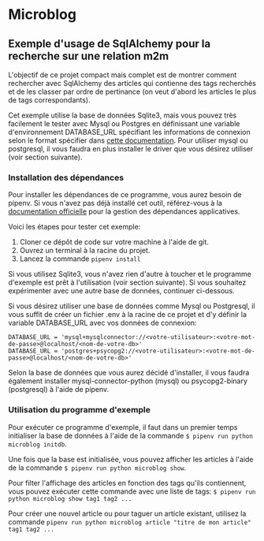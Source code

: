 # Microblog
## Exemple d'usage de SqlAlchemy pour la recherche sur une relation m2m

L'objectif de ce projet compact mais complet est de montrer comment rechercher
avec SqlAlchemy des articles qui contienne des tags recherchés et de les classer
par ordre de pertinance (on veut d'abord les articles le plus de tags correspondants).

Cet exemple utilise la base de données Sqlite3, mais vous pouvez très facilement
le tester avec Mysql ou Postgres en définissant une variable d'environnement
DATABASE_URL spécifiant les informations de connexion selon le format spécifier
dans [cette documentation](https://docs.sqlalchemy.org/en/14/core/engines.html).
Pour utiliser mysql ou postgresql, il vous faudra en plus installer le driver
que vous désirez utiliser (voir section suivante).

### Installation des dépendances

Pour installer les dépendances de ce programme, vous aurez besoin de pipenv. Si
vous n'avez pas déjà installé cet outil, référez-vous à la [documentation officielle](https://packaging.python.org/tutorials/managing-dependencies/#installing-pipenv) pour la gestion des dépendances applicatives.

Voici les étapes pour tester cet exemple:

1. Cloner ce dépôt de code sur votre machine à l'aide de git.
2. Ouvrez un terminal à la racine du projet.
3. Lancez la commande `pipenv install`

Si vous utilisez Sqlite3, vous n'avez rien d'autre à toucher et le programme
d'exemple est prêt à l'utilisation (voir section suivante). Si vous souhaitez
expérimenter avec une autre base de données, continuer ci-dessous.

Si vous désirez utiliser une base de données comme Mysql ou Postgresql, il vous
suffit de créer un fichier .env à la racine de ce projet et d'y définir la
variable DATABASE_URL avec vos données de connexion:
```
DATABASE_URL = 'mysql+mysqlconnector://<votre-utilisateur>:<votre-mot-de-passe>@localhost/<nom-de-votre-db>'
DATABASE_URL = 'postgres+psycopg2://<votre-utilisateur>:<votre-mot-de-passe>@localhost/<nom-de-votre-db>'
```

Selon la base de données que vous aurez décidé d'installer, il vous faudra également installer mysql-connector-python (mysql) ou psycopg2-binary (postgresql)
à l'aide de pipenv. 

### Utilisation du programme d'exemple

Pour exécuter ce programme d'exemple, il faut dans un premier temps initialiser
la base de données à l'aide de la commande `$ pipenv run python microblog initdb`.

Une fois que la base est initialisée, vous pouvez afficher les articles à l'aide
de la commande `$ pipenv run python microblog show`.

Pour filter l'affichage des articles en fonction des tags qu'ils contiennent, vous
pouvez exécuter cette commande avec une liste de tags: `$ pipenv run python microblog show tag1 tag2 ...`

Pour créer une nouvel article ou pour taguer un article existant, utilisez la 
commande `pipenv run python microblog article "titre de mon article" tag1 tag2 ...`